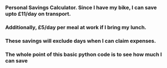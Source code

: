 ### Personal Savings Calculator. Since I have my bike, I can save upto £11/day on transport. 
### Additionally, £5/day per meal at work if I bring my lunch.
### These savings will exclude days when I can claim expenses.

### The whole point of this basic python code is to see how much I can save 

